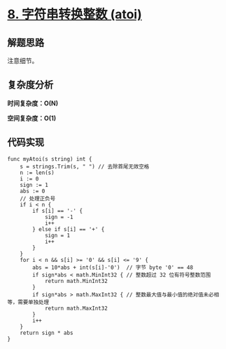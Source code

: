 # [8. 字符串转换整数 (atoi)](https://leetcode-cn.com/problems/string-to-integer-atoi/)

## 解题思路

注意细节。

## 复杂度分析

**时间复杂度：O(N)**

**空间复杂度：O(1)** 

## 代码实现

```golang
func myAtoi(s string) int {
	s = strings.Trim(s, " ") // 去除首尾无效空格
	n := len(s)
	i := 0
	sign := 1
	abs := 0
	// 处理正负号
	if i < n {
		if s[i] == '-' {
			sign = -1
			i++
		} else if s[i] == '+' {
			sign = 1
			i++
		}
	}
	for i < n && s[i] >= '0' && s[i] <= '9' {
		abs = 10*abs + int(s[i]-'0')  // 字节 byte '0' == 48
		if sign*abs < math.MinInt32 { // 整数超过 32 位有符号整数范围
			return math.MinInt32
		}
		if sign*abs > math.MaxInt32 { // 整数最大值与最小值的绝对值未必相等，需要单独处理
			return math.MaxInt32
		}
		i++
	}
	return sign * abs
}
```